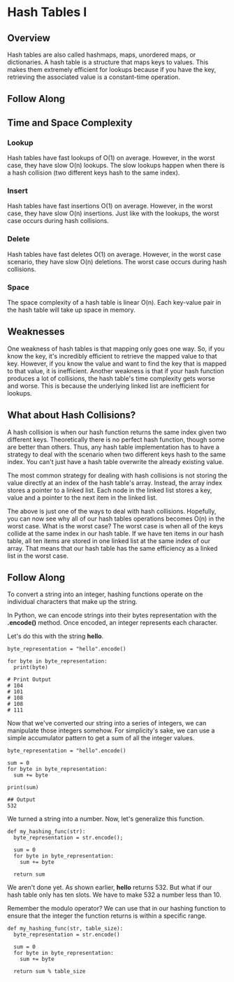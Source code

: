 # Hash Tables I

## Overview

Hash tables are also called hashmaps, maps, unordered maps, or dictionaries. A hash table is a structure that maps keys to values. This makes them extremely efficient for lookups because if you have the key, retrieving the associated value is a constant-time operation.

## Follow Along

## Time and Space Complexity

### Lookup

Hash tables have fast lookups of O(1) on average. However, in the worst case, they have slow O(n) lookups. The slow lookups happen when there is a hash collision (two different keys hash to the same index).

### Insert

Hash tables have fast insertions O(1) on average. However, in the worst case, they have slow O(n) insertions. Just like with the lookups, the worst case occurs during hash collisions.

### Delete

Hash tables have fast deletes O(1) on average. However, in the worst case scenario, they have slow O(n) deletions. The worst case occurs during hash collisions.

### Space

The space complexity of a hash table is linear O(n). Each key-value pair in the hash table will take up space in memory.


## Weaknesses

One weakness of hash tables is that mapping only goes one way. So, if you know the key, it's incredibly efficient to retrieve the mapped value to that key. However, if you know the value and want to find the key that is mapped to that value, it is inefficient. Another weakness is that if your hash function produces a lot of collisions, the hash table's time complexity gets worse and worse. This is because the underlying linked list are inefficient for lookups.


## What about Hash Collisions?

A hash collision is when our hash function returns the same index given two different keys. Theoretically there is no perfect hash function, though some are better than others. Thus, any hash table implementation has to have a strategy to deal with the scenario when two different keys hash to the same index. You can't just have a hash table overwrite the already existing value.

The most common strategy for dealing with hash collisions is not storing the value directly at an index of the hash table's array. Instead, the array index stores a pointer to a linked list. Each node in the linked list stores a key, value and a pointer to the next item in the linked list.

The above is just one of the ways to deal with hash collisions. Hopefully, you can now see why all of our hash tables operations becomes O(n) in the worst case. What is the worst case? The worst case is when all of the keys collide at the same index in our hash table. If we have ten items in our hash table, all ten items are stored in one linked list at the same index of our array. That means that our hash table has the same efficiency as a linked list in the worst case.

## Follow Along

To convert a string into an integer, hashing functions operate on the individual characters that make up the string.

In Python, we can encode strings into their bytes representation with the **.encode()** method. Once encoded, an integer represents each character.

Let's do this with the string **hello**.

```
byte_representation = "hello".encode()

for byte in byte_representation:
  print(byte)

# Print Output
# 104
# 101
# 108
# 108
# 111
```

Now that we've converted our string into a series of integers, we can manipulate those integers somehow. For simplicity's sake, we can use a simple accumulator pattern to get a sum of all the integer values.

```
byte_representation = "hello".encode()

sum = 0
for byte in byte_representation:
  sum += byte

print(sum)

## Output
532
```

We turned a string into a number. Now, let's generalize this function.

```
def my_hashing_func(str):
  byte_representation = str.encode();

  sum = 0
  for byte in byte_representation:
    sum += byte

  return sum
```


We aren't done yet. As shown earlier, **hello** returns 532. But what if our hash table only has ten slots. We have to make 532 a number less than 10. 

Remember the modulo operator? We can use that in our hashing function to ensure that the integer the function returns is within a specific range.

```
def my_hashing_func(str, table_size):
  byte_representation = str.encode()

  sum = 0
  for byte in byte_representation:
    sum += byte

  return sum % table_size
```
